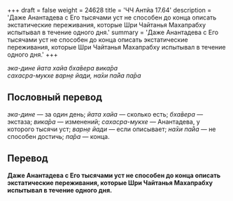 +++
draft = false
weight = 24628
title = 'ЧЧ Антйа 17.64'
description = 'Даже Анантадева с Его тысячами уст не способен до конца описать экстатические переживания, которые Шри Чайтанья Махапрабху испытывал в течение одного дня.'
summary = 'Даже Анантадева с Его тысячами уст не способен до конца описать экстатические переживания, которые Шри Чайтанья Махапрабху испытывал в течение одного дня.'
+++

_эка-дине йата хайа бха̄вера вика̄ра  
сахасра-мукхе варн̣е йади, на̄хи па̄йа па̄ра_

## Пословный перевод

_эка_\-_дине_ — за один день; _йата_ _хайа_ — сколько есть; _бха̄вера_ — экстаза; _вика̄ра_ — изменений; _сахасра_\-_мукхе_ — Анантадева, у которого тысячи уст; _варн̣е_ _йади_ — если описывает; _на̄хи_ _па̄йа_ — не способен достичь; _па̄ра_ — конца.

## Перевод

**Даже Анантадева с Его тысячами уст не способен до конца описать экстатические переживания, которые Шри Чайтанья Махапрабху испытывал в течение одного дня.**
